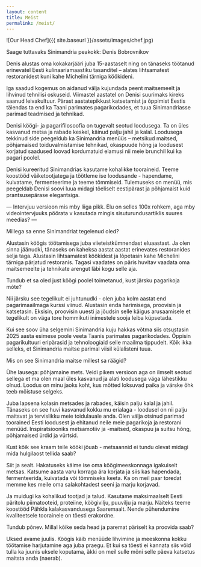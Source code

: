 ```yaml
---
layout: content
title: Meist
permalink: /meist/
---
```


![Our Head Chef]({{ site.baseurl }}/assets/images/chef.jpg)

Saage tuttavaks Sinimandria peakokk: Denis Bobrovnikov

Denis alustas oma kokakarjääri juba 15-aastaselt ning on tänaseks töötanud erinevatel Eesti kulinaariamaastiku tasanditel – alates lihtsamatest restoranidest kuni kahe Michelini tärniga köökideni. 

Iga saadud kogemus on aidanud välja kujundada peent maitsemeelt ja lihvinud tehnilisi oskuseid. Viimastel aastatel on Denisi suurimaks kireks saanud leivakultuur. Pärast aastatepikkust katsetamist ja õppimist Eestis täiendas ta end ka Taani parimates pagarikodades, et tuua Sinimandriasse parimad teadmised ja tehnikad. 

Denisi köögi- ja pagarifilosoofia on tugevalt seotud loodusega. Ta on üles kasvanud metsa ja rabade keskel, käinud palju jahil ja kalal. Loodusega tekkinud side peegeldub ka Sinimandria menüüs – metsikud maitsed, põhjamaised toiduvalmistamise tehnikad, okaspuude hõng ja loodusest korjatud saadused loovad kordumatuid elamusi nii meie brunchil kui ka pagari poolel. 

Denisi kureeritud Sinimandrias kasutame kohalikke tooraineid. Teeme koostööd väiketootjatega ja töötleme ise loodusande - hapendame, kuivatame, fermenteerime ja teeme tõmmiseid. Tulemuseks on menüü, mis peegeldab Denisi soovi luua midagi tõeliselt eestipärast ja põhjamaist kuid prantsusepärase elegantsiga.


— Intervjuu versioon mis mby liiga pikk. Elu on selles 100x rohkem, aga mby videointervjuuks pöörata v kasutada mingis sisuturundusartiklis suures meedias? —

Millega sa enne Sinimandriat tegelenud oled?

Alustasin köögis töötamisega juba viieteistkümnendast eluaastast. Ja olen sinna jäänudki, tänaseks on kaheksa aastat aastat erinevates restoranides selja taga. Alustasin lihtsamatest köökidest ja lõpetasin kahe Michelini tärniga pärjatud restoranis. Tagasi vaadates on päris huvitav vaadata oma maitsemeelte ja tehnikate arengut läbi kogu selle aja. 

Tundub et sa oled just köögi poolel toimetanud, kust järsku pagarikoja mõte?  

Nii järsku see tegelikult ei juhtunudki - olen juba kolm aastat end pagarimaailmaga kurssi viinud. Alustasin enda harimisega, proovisin ja katsetasin. Eksisin, proovisin uuesti ja jõudsin selle käigus arusaamisele et tegelikult on väga tore hommikuti inimestele sooja leiba küpsetada. 

Kui see soov üha selgemini Sinimandria kuju hakkas võtma siis otsustasin 2025 aasta esimese poole veeta Taanis parimates pagarikodades. Õppisin pagarikultuuri eripärasid ja tehnoloogiaid selle maailma tippudelt. Kõik ikka selleks, et Sinimandria maitse parimal viisil külalisteni tuua. 

Mis on see Sinimandria maitse millest sa räägid?

Ühe lausega: põhjamaine mets. Veidi pikem versioon aga on ilmselt seotud sellega et ma olen maal üles kasvanud ja alati loodusega väga lähestikku olnud. Loodus on minu jaoks koht, kus mõtted loksuvad paika ja värske õhk teeb mõistuse selgeks. 

Juba lapsena kolasin metsades ja rabades, käisin palju kalal ja jahil. Tänaseks on see huvi kasvanud kokku mu erialaga - loodusel on nii palju maitsvat ja tervislikku meie toidulauale anda.  Olen välja otsinud parimad toorained Eesti loodusest ja ehitanud neile meie pagarikoja ja restorani menüüd. Inspiratsiooniks metsamotiiv ja -maitsed,  okaspuu ja suitsu hõng, põhjamaised ürdid ja vürtsid.

Kust kõik see kraam teile kööki jõuab - metsaannid ei tundu olevat midagi mida hulgilaost tellida saab?

Siit ja sealt. Hakatuseks käime ise oma köögimeeskonnaga igakuiselt metsas. Katsume aasta varu korraga ära korjata ja siis kas hapendada, fermenteerida, kuivatada või tõmmiseks keeta. Ka on meil paar toredat memme kes meile oma salakohtadest seeni ja marju korjavad. 

Ja muidugi ka kohalikud tootjad ja talud. Kasutame maksimaalselt Eesti päritolu piimatooteid, proteiine, köögivilju, puuvilju ja marju. Näiteks teeme koostööd Pähkla kalakasvandusega Saaremaalt. Nende pühendumine kvaliteetsele toorainele on tõesti erakordne. 

Tundub põnev. Millal kõike seda head ja paremat päriselt ka proovida saab?

Uksed avame juulis. Köögis käib menüüde lihvimine ja meeskonna kokku töötamise harjutamine aga juba praegu. Et kui sa tõesti ei kannata siis võid tulla ka juunis uksele koputama, äkki on meil sulle mõni selle päeva katsetus maitsta anda (naerab).  
